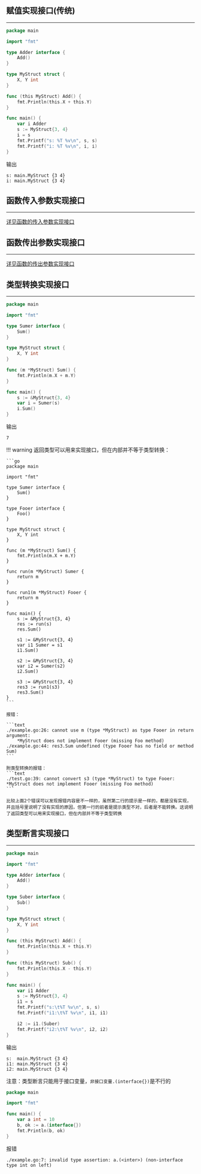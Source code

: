 ## **赋值实现接口(传统)**

---

```go hl_lines="20"
package main

import "fmt"

type Adder interface {
	Add()
}

type MyStruct struct {
	X, Y int
}

func (this MyStruct) Add() {
	fmt.Println(this.X + this.Y)
}

func main() {
	var i Adder
	s := MyStruct{3, 4}
	i = s
	fmt.Printf("s: %T %v\n", s, s)
	fmt.Printf("i: %T %v\n", i, i)
}
```

输出

```text
s: main.MyStruct {3 4}
i: main.MyStruct {3 4}
```

## **函数传入参数实现接口**

---

[详见函数的传入参数实现接口](/method/interface_argv_interface/#_1)

## **函数传出参数实现接口**

---

[详见函数的传出参数实现接口](/method/interface_argv_interface/#_2)

## **类型转换实现接口**

---

```go hl_lines="19"
package main

import "fmt"

type Sumer interface {
	Sum()
}

type MyStruct struct {
	X, Y int
}

func (m *MyStruct) Sum() {
	fmt.Println(m.X + m.Y)
}

func main() {
	s := &MyStruct{3, 4}
	var i = Sumer(s)
	i.Sum()
}
```

输出

```text
7
```

!!! warning
	返回类型可以用来实现接口，但在内部并不等于类型转换：

	```go
	package main

	import "fmt"

	type Sumer interface {
		Sum()
	}

	type Fooer interface {
		Foo()
	}

	type MyStruct struct {
		X, Y int
	}

	func (m *MyStruct) Sum() {
		fmt.Println(m.X + m.Y)
	}

	func run(m *MyStruct) Sumer {
		return m
	}

	func run1(m *MyStruct) Fooer {
		return m
	}

	func main() {
		s := &MyStruct{3, 4}
		res := run(s)
		res.Sum()

		s1 := &MyStruct{3, 4}
		var i1 Sumer = s1
		i1.Sum()

		s2 := &MyStruct{3, 4}
		var i2 = Sumer(s2)
		i2.Sum()

		s3 := &MyStruct{3, 4}
		res3 := run1(s3)
		res3.Sum()
	}
	```

	报错：

	```text
	./example.go:26: cannot use m (type *MyStruct) as type Fooer in return argument:
		*MyStruct does not implement Fooer (missing Foo method)
	./example.go:44: res3.Sum undefined (type Fooer has no field or method Sum)
	```

	附类型转换的报错：
	```text
	./test.go:39: cannot convert s3 (type *MyStruct) to type Fooer:
	*MyStruct does not implement Fooer (missing Foo method)
	```

	比较上面2个错误可以发现报错内容是不一样的，虽然第二行的提示是一样的，都是没有实现，并且括号里说明了没有实现的原因，但第一行的前者是提示类型不对，后者是不能转换。这说明了返回类型可以用来实现接口，但在内部并不等于类型转换

## **类型断言实现接口**

---

```go hl_lines="32"
package main

import "fmt"

type Adder interface {
	Add()
}

type Suber interface {
	Sub()
}

type MyStruct struct {
	X, Y int
}

func (this MyStruct) Add() {
	fmt.Println(this.X + this.Y)
}

func (this MyStruct) Sub() {
	fmt.Println(this.X - this.Y)
}

func main() {
	var i1 Adder
	s := MyStruct{3, 4}
	i1 = s
	fmt.Printf("s:\t%T %v\n", s, s)
	fmt.Printf("i1:\t%T %v\n", i1, i1)

	i2 := i1.(Suber)
	fmt.Printf("i2:\t%T %v\n", i2, i2)
}
```

输出

```text
s:	main.MyStruct {3 4}
i1:	main.MyStruct {3 4}
i2:	main.MyStruct {3 4}
```

注意：类型断言只能用于接口变量，`非接口变量.(interface{})`是不行的

```go hl_lines="7"
package main

import "fmt"

func main() {
	var a int = 10
	b, ok := a.(interface{})
	fmt.Println(b, ok)
}
```

报错

```text
./example.go:7: invalid type assertion: a.(<inter>) (non-interface type int on left)
```
